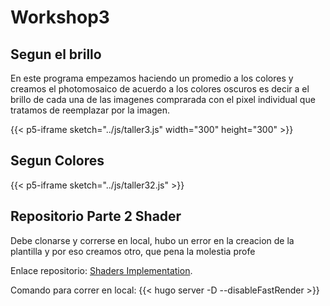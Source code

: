 # Workshop3
## Segun el brillo
En este programa empezamos haciendo un promedio a los colores y creamos el photomosaico de acuerdo a los colores oscuros es decir a el brillo de cada una de las imagenes comprarada con el pixel individual que tratamos de reemplazar por la imagen.

{{< p5-iframe sketch="../js/taller3.js" width="300" height="300" >}}

## Segun Colores

{{< p5-iframe sketch="../js/taller32.js" >}}

## Repositorio Parte 2 Shader
Debe clonarse y correrse en local, hubo un error en la creacion de la plantilla y por eso creamos otro, que pena la molestia profe

Enlace repositorio:
[Shaders Implementation](https://github.com/Visclasmates/vc/).

Comando para correr en local:
{{< hugo server -D --disableFastRender >}}



